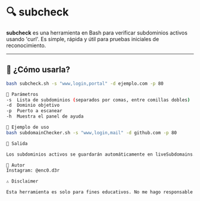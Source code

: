 # 🔍 subcheck

**subcheck** es una herramienta en Bash para verificar subdominios activos usando 'curl'. Es simple, rápida y útil para pruebas iniciales de reconocimiento.

---

## 🚀 ¿Cómo usarla?

```bash
bash subcheck.sh -s "www,login,portal" -d ejemplo.com -p 80

📌 Parámetros
-s	Lista de subdominios (separados por comas, entre comillas dobles)
-d	Dominio objetivo
-p	Puerto a escanear
-h	Muestra el panel de ayuda

💾 Ejemplo de uso
bash subdomainChecker.sh -s "www,login,mail" -d github.com -p 80

📂 Salida

Los subdominios activos se guardarán automáticamente en liveSubdomains.txt

🧠 Autor
Instagram: @enc0.d3r

⚠️ Disclaimer

Esta herramienta es solo para fines educativos. No me hago responsable del mal uso.
